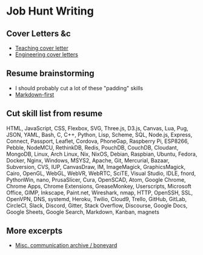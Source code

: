 # Job Hunt Writing

## Cover Letters &c

- [Teaching cover letter](50cf2c0e-a916-4ed9-9299-1181e02678bb.md)
- [Engineering cover letters](a6808ea2-a4f3-4680-8066-58d544bb6b38.md)

## Resume brainstorming

- I should probably cut a lot of these "padding" skills
- [Markdown-first](d46c005a-dd6c-4bd1-a3c8-4624ab7243fa.md)

## Cut skill list from resume

HTML, JavaScript, CSS, Flexbox, SVG, Three.js, D3.js, Canvas, Lua, Pug, JSON,
YAML, Bash, C, C++, Python, Lisp, Scheme, SQL, Node.js, Express, Connect,
Passport, Leaflet, Cordova, PhoneGap, Raspberry Pi, ESP8266, Pebble,
NodeMCU, RethinkDB, Redis, PouchDB, CouchDB, Cloudant, MongoDB, Linux,
Arch Linux, Nix, NixOS, Debian, Raspbian, Ubuntu, Fedora, Docker, Nginx,
Windows, MSYS2, Apache, Git, Mercurial, Bazaar, Subversion, CVS, IUP,
CanvasDraw, IM, ImageMagick, GraphicsMagick, Cairo, OpenGL, WebGL, WebVR,
WebRTC, SciTE, Visual Studio, IDLE, fnord, PythonWin, nano, PrusaSlicer, Cura,
OpenSCAD, Atom, Google Chrome, Chrome Apps, Chrome Extensions, GreaseMonkey,
Userscripts, Microsoft Office, GIMP, Inkscape, Paint.net, Wireshark, nmap,
HTTP, OpenSSH, SSL, OpenVPN, DNS, systemd, Heroku, Twilio, Cloud9, Trello,
GitHub, GitLab, CircleCI, Slack, Discord, Gitter, Stack Overflow, Discourse,
Google Docs, Google Sheets, Google Search, Markdown, Kanban, magnets

## More excerpts

- [Misc. communication archive / boneyard](9564a242-c631-4247-ac29-8d7f83827d9c.md)
